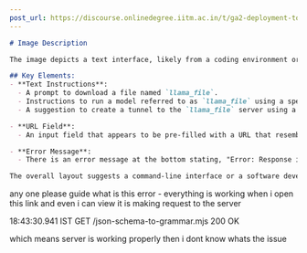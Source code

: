 ```yaml
---
post_url: https://discourse.onlinedegree.iitm.ac.in/t/ga2-deployment-tools-discussion-thread-tds-jan-2025/161120/68
---
```

```markdown
# Image Description

The image depicts a text interface, likely from a coding environment or a command line. 

## Key Elements:
- **Text Instructions**:
  - A prompt to download a file named `llama_file`.
  - Instructions to run a model referred to as `llama_file` using a specific command.
  - A suggestion to create a tunnel to the `llama_file` server using a tool called `ngrok`.

- **URL Field**:
  - An input field that appears to be pre-filled with a URL that resembles an `ngrok` tunnel link, formatted as `https://[random].ngrok-free.app/`.

- **Error Message**:
  - There is an error message at the bottom stating, "Error: Response is not valid JSON: error code: 524."

The overall layout suggests a command-line interface or a software development environment.
```

any one please guide what is this error - everything is working when i open this link and even i can view it is making request to the server

18:43:30.941 IST GET /json-schema-to-grammar.mjs 200 OK

which means server is working properly then i dont know whats the issue